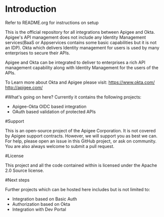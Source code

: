 # Introduction

Refer to README.org for instructions on setup

This is the official repository for all integrations between Apigee and Okta.
Apigee's API management does not include any Identity Management services(BaaS or
Appservices contains some basic capabilities but it is not an IDP). 
Okta which delivers Identity management for users is used by many enterprises to secure 
their APIs.

Apigee and Okta can be integrated to deliver to enterprises a rich API management capability
along with Identity Management for the users of the APIs.


To Learn more about Okta and Apigee please visit:
https://www.okta.com/
http://apigee.com/


#What's going on here?
Currently it contains the following projects:

-  Apigee-Okta OIDC based integration
-  OAuth based validation of protected APIs

#Support

This is an open-source project of the Apigee Corporation. It is not covered by Apigee support contracts. However, we will support you as best we can. For help, please open an issue in this GitHub project, or ask on community. You are also always welcome to submit a pull request.

#License

This project and all the code contained within is licensed under the Apache 2.0 Source license.
 
#Next steps

Further projects which can be hosted here includes but is not limited to:

- Integration based on Basic Auth
- Authorization based on Okta
- Integration with Dev Portal



